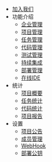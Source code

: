 * [加入我们](开发者中心/加入我们.md)
* 功能介绍
  * [企业管理](开发者中心/企业管理.md)
  * [项目管理](开发者中心/项目管理.md)
  * [任务管理](开发者中心/任务管理.md)
  * [代码管理](开发者中心/代码管理.md)
  * [测试管理](开发者中心/测试管理.md)
  * [持续集成](开发者中心/持续集成.md)
  * [部署管理](开发者中心/部署管理.md)
  * [在线IDE](开发者中心/在线IDE.md)
* 统计
  * [项目概要](开发者中心/项目概要.md)
  * [任务统计](开发者中心/任务统计.md)
  * [代码统计](开发者中心/代码统计.md)
  * [项目报告](开发者中心/项目报告.md)
* 设置
  * [项目公告](开发者中心/项目公告.md)
  * [成员管理](开发者中心/成员管理.md)
  * [WebHook](开发者中心/WebHook.md)
  * [部署公钥](开发者中心/部署公钥.md)
